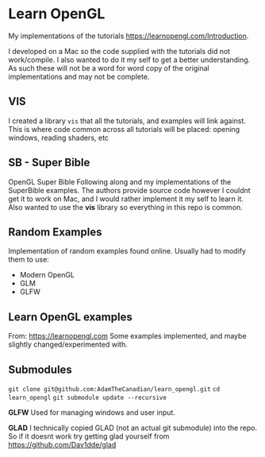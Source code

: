 # Learn OpenGL

My implementations of the tutorials https://learnopengl.com/Introduction.

I developed on a Mac so the code supplied with the tutorials did not work/compile. I also wanted to do it my self to get a better understanding. 
As such these will not be a word for word copy of the original implementations and may not be complete.

## VIS 

I created a library `vis` that all the tutorials, and examples will link against. This is where code common across all tutorials will be placed: opening windows, reading shaders, etc

## SB - Super Bible

OpenGL Super Bible
Following along and my implementations of the SuperBible examples. The authors provide source code however I couldnt get it to work on Mac, and I would rather implement it my self to learn it. Also wanted to use the **vis** library so everything in this repo is common.
## Random Examples

Implementation of random examples found online. Usually had to modify them to use:
- Modern OpenGL
- GLM
- GLFW
## Learn OpenGL examples

From: https://learnopengl.com
Some examples implemented, and maybe slightly changed/experimented with.

## Submodules
`git clone git@github.com:AdamTheCanadian/learn_opengl.git`
`cd learn_opengl`
`git submodule update --recursive` 

**GLFW**
Used for managing windows and user input.

**GLAD**
I technically copied GLAD (not an actual git submodule) into the repo. So if it doesnt work try getting glad yourself from 
https://github.com/Dav1dde/glad